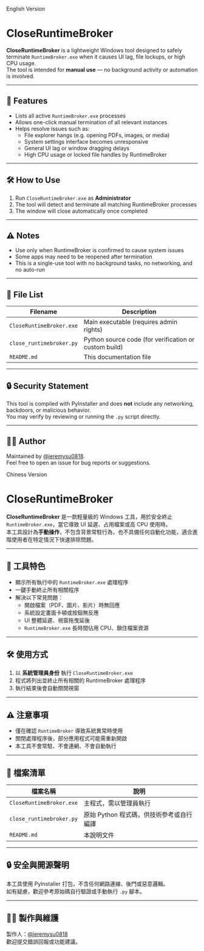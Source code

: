 English Version
# CloseRuntimeBroker

**CloseRuntimeBroker** is a lightweight Windows tool designed to safely terminate `RuntimeBroker.exe` when it causes UI lag, file lockups, or high CPU usage.  
The tool is intended for **manual use** — no background activity or automation is involved.

---

## 🧩 Features

- Lists all active `RuntimeBroker.exe` processes
- Allows one-click manual termination of all relevant instances
- Helps resolve issues such as:
  - File explorer hangs (e.g. opening PDFs, images, or media)
  - System settings interface becomes unresponsive
  - General UI lag or window dragging delays
  - High CPU usage or locked file handles by RuntimeBroker

---

## 🛠 How to Use

1. Run `CloseRuntimeBroker.exe` as **Administrator**
2. The tool will detect and terminate all matching RuntimeBroker processes
3. The window will close automatically once completed

---

## ⚠️ Notes

- Use only when RuntimeBroker is confirmed to cause system issues
- Some apps may need to be reopened after termination
- This is a single-use tool with no background tasks, no networking, and no auto-run

---

## 📁 File List

| Filename                | Description                              |
|------------------------|------------------------------------------|
| `CloseRuntimeBroker.exe` | Main executable (requires admin rights) |
| `close_runtimebroker.py` | Python source code (for verification or custom build) |
| `README.md`             | This documentation file                 |

---

## 🔒 Security Statement

This tool is compiled with PyInstaller and does **not** include any networking, backdoors, or malicious behavior.  
You may verify by reviewing or running the `.py` script directly.

---

## 🧑‍💻 Author

Maintained by [@jeremysu0818](https://github.com/jeremysu0818).  
Feel free to open an issue for bug reports or suggestions.


Chiness Version
# CloseRuntimeBroker
**CloseRuntimeBroker** 是一款輕量級的 Windows 工具，用於安全終止 `RuntimeBroker.exe`，當它導致 UI 延遲、占用檔案或高 CPU 使用時。  
本工具設計為**手動操作**，不包含背景常駐行為，也不具備任何自動化功能，適合進階使用者在特定情況下快速排除問題。

---

## 🧩 工具特色

- 顯示所有執行中的 `RuntimeBroker.exe` 處理程序
- 一鍵手動終止所有相關程序
- 解決以下常見問題：
  - 開啟檔案（PDF、圖片、影片）時無回應
  - 系統設定畫面卡頓或按鈕無反應
  - UI 整體延遲、視窗拖曳延後
  - `RuntimeBroker.exe` 長時間佔用 CPU、鎖住檔案資源

---

## 🛠 使用方式

1. 以 **系統管理員身份** 執行 `CloseRuntimeBroker.exe`
2. 程式將列出並終止所有相關的 RuntimeBroker 處理程序
3. 執行結束後會自動關閉視窗

---

## ⚠️ 注意事項

- 僅在確認 `RuntimeBroker` 導致系統異常時使用
- 關閉處理程序後，部分應用程式可能需重新開啟
- 本工具不會常駐、不會連網、不會自動執行

---

## 📁 檔案清單

| 檔案名稱               | 說明                               |
|------------------------|------------------------------------|
| `CloseRuntimeBroker.exe` | 主程式，需以管理員執行               |
| `close_runtimebroker.py` | 原始 Python 程式碼，供技術參考或自行編譯 |
| `README.md`             | 本說明文件                           |

---

## 🔒 安全與開源聲明

本工具使用 PyInstaller 打包，不含任何網路連線、後門或惡意邏輯。  
如有疑慮，歡迎參考原始碼自行驗證或手動執行 `.py` 腳本。

---

## 🧑‍💻 製作與維護

製作人：[@jeremysu0818](https://github.com/jeremysu0818)  
歡迎提交錯誤回報或功能建議。


